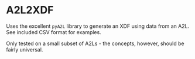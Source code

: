 # A2L2XDF

Uses the excellent `pyA2L` library to generate an XDF using data from an A2L. See included CSV format for examples.

Only tested on a small subset of A2Ls - the concepts, however, should be fairly universal.

